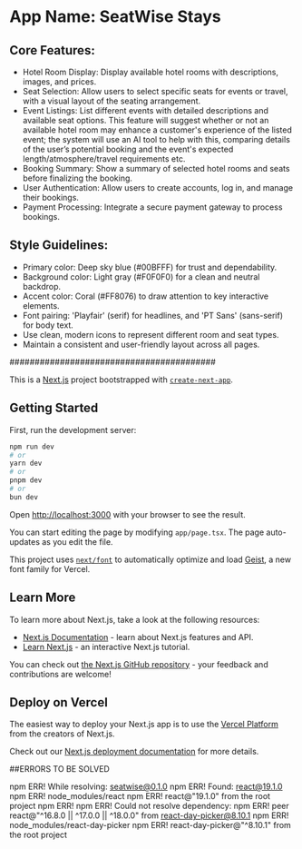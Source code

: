 # **App Name**: SeatWise Stays

## Core Features:

- Hotel Room Display: Display available hotel rooms with descriptions, images, and prices.
- Seat Selection: Allow users to select specific seats for events or travel, with a visual layout of the seating arrangement.
- Event Listings: List different events with detailed descriptions and available seat options. This feature will suggest whether or not an available hotel room may enhance a customer's experience of the listed event; the system will use an AI tool to help with this, comparing details of the user’s potential booking and the event's expected length/atmosphere/travel requirements etc.
- Booking Summary: Show a summary of selected hotel rooms and seats before finalizing the booking.
- User Authentication: Allow users to create accounts, log in, and manage their bookings.
- Payment Processing: Integrate a secure payment gateway to process bookings.

## Style Guidelines:

- Primary color: Deep sky blue (#00BFFF) for trust and dependability.
- Background color: Light gray (#F0F0F0) for a clean and neutral backdrop.
- Accent color: Coral (#FF8076) to draw attention to key interactive elements.
- Font pairing: 'Playfair' (serif) for headlines, and 'PT Sans' (sans-serif) for body text.
- Use clean, modern icons to represent different room and seat types.
- Maintain a consistent and user-friendly layout across all pages.



#########################################


This is a [Next.js](https://nextjs.org) project bootstrapped with [`create-next-app`](https://nextjs.org/docs/app/api-reference/cli/create-next-app).

## Getting Started

First, run the development server:

```bash
npm run dev
# or
yarn dev
# or
pnpm dev
# or
bun dev
```

Open [http://localhost:3000](http://localhost:3000) with your browser to see the result.

You can start editing the page by modifying `app/page.tsx`. The page auto-updates as you edit the file.

This project uses [`next/font`](https://nextjs.org/docs/app/building-your-application/optimizing/fonts) to automatically optimize and load [Geist](https://vercel.com/font), a new font family for Vercel.

## Learn More

To learn more about Next.js, take a look at the following resources:

- [Next.js Documentation](https://nextjs.org/docs) - learn about Next.js features and API.
- [Learn Next.js](https://nextjs.org/learn) - an interactive Next.js tutorial.

You can check out [the Next.js GitHub repository](https://github.com/vercel/next.js) - your feedback and contributions are welcome!

## Deploy on Vercel

The easiest way to deploy your Next.js app is to use the [Vercel Platform](https://vercel.com/new?utm_medium=default-template&filter=next.js&utm_source=create-next-app&utm_campaign=create-next-app-readme) from the creators of Next.js.

Check out our [Next.js deployment documentation](https://nextjs.org/docs/app/building-your-application/deploying) for more details.


##ERRORS TO BE SOLVED

npm ERR! While resolving: seatwise@0.1.0
npm ERR! Found: react@19.1.0
npm ERR! node_modules/react
npm ERR!   react@"19.1.0" from the root project
npm ERR! 
npm ERR! Could not resolve dependency:
npm ERR! peer react@"^16.8.0 || ^17.0.0 || ^18.0.0" from react-day-picker@8.10.1
npm ERR! node_modules/react-day-picker
npm ERR!   react-day-picker@"^8.10.1" from the root project